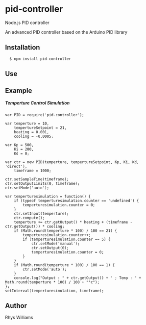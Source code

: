 # pid-controller

Node.js PID controller

An advanced PID controller based on the Arduino PID library

## Installation

      $ npm install pid-controller

## Use



## Example

##### Temperture Control Simulation
```
var PID = require('pid-controller');

var temperture = 10,
    tempertureSetpoint = 21,
    heating = 0.001,
    cooling = -0.0005;

var Kp = 500,
    Ki = 200,
    Kd = 0;

var ctr = new PID(temperture, tempertureSetpoint, Kp, Ki, Kd, 'direct'),
    timeframe = 1000;

ctr.setSampleTime(timeframe);
ctr.setOutputLimits(0, timeframe);
ctr.setMode('auto');

var temperturesimulation = function() {
    if (typeof temperturesimulation.counter == 'undefined') {
        temperturesimulation.counter = 0;
    }
    ctr.setInput(temperture);
    ctr.compute();
    temperture += ctr.getOutput() * heating + (timeframe - ctr.getOutput()) * cooling;
    if (Math.round(temperture * 100) / 100 == 21) {
        temperturesimulation.counter++;
        if (temperturesimulation.counter == 5) {
            ctr.setMode('manual');
            ctr.setOutput(0);
            temperturesimulation.counter = 0;
        }
    }
    if (Math.round(temperture * 100) / 100 == 1) {
        ctr.setMode('auto');
    }
    console.log("Output : " + ctr.getOutput() + " ; Temp : " + Math.round(temperture * 100) / 100 + "°c");
};
setInterval(temperturesimulation, timeframe);
```

## Author

Rhys Williams
